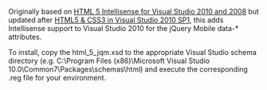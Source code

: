 Originally based on <a href="http://visualstudiogallery.msdn.microsoft.com/d771cbc8-d60a-40b0-a1d8-f19fc393127d/">HTML 5 Intellisense for Visual Studio 2010 and 2008</a> but updated after <a href="http://blogs.msdn.com/b/webdevtools/archive/2011/01/27/html5-amp-css3-in-visual-studio-2010-sp1.aspx">HTML5 & CSS3 in Visual Studio 2010 SP1</a>, this adds Intellisense support to Visual Studio 2010 for the jQuery Mobile data-* attributes.

To install, copy the html_5_jqm.xsd to the appropriate Visual Studio schema directory (e.g. C:\Program Files (x86)\Microsoft Visual Studio 10.0\Common7\Packages\schemas\html) and execute the corresponding .reg file for your environment.